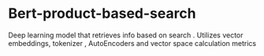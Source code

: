 # Bert-product-based-search
Deep learning model that retrieves info based on search . Utilizes vector embeddings, tokenizer , AutoEncoders and vector space calculation metrics



